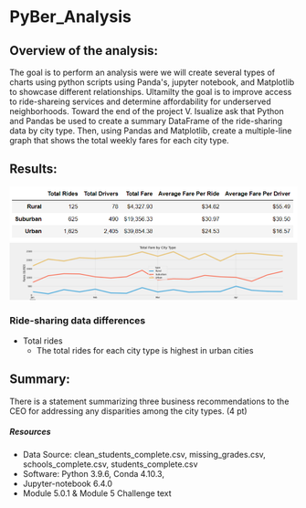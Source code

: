 # PyBer_Analysis

## Overview of the analysis:
The goal is to perform an analysis were we will create several types of charts using python scripts using Panda's, jupyter notebook, and Matplotlib to showcase different relationships. Ultamilty the goal is to improve access to ride-shareing services and determine affordability for underserved neighborhoods. Toward the end of the project V. Isualize ask that Python and Pandas be used to create a summary DataFrame of the ride-sharing data by city type. Then, using Pandas and Matplotlib, create a multiple-line graph that shows the total weekly fares for each city type. 

## Results:
![alt text](https://github.com/kwporras/PyBer_Analysis/blob/6fcdc66395276434e91e8e08afbb87790e0f89da/analysis/summary_dataframe.PNG)
![alt text](https://github.com/kwporras/PyBer_Analysis/blob/6fcdc66395276434e91e8e08afbb87790e0f89da/analysis/PyBer_fare_summary.png)

### Ride-sharing data differences 
- Total rides
  - The total rides for each city type is highest in urban cities

## Summary:

There is a statement summarizing three business recommendations to the CEO for addressing any disparities among the city types. (4 pt)



##### Resources
- Data Source: clean_students_complete.csv, missing_grades.csv, schools_complete.csv, students_complete.csv
- Software: Python 3.9.6, Conda 4.10.3, 
- Jupyter-notebook 6.4.0
- Module 5.0.1 & Module 5 Challenge text
